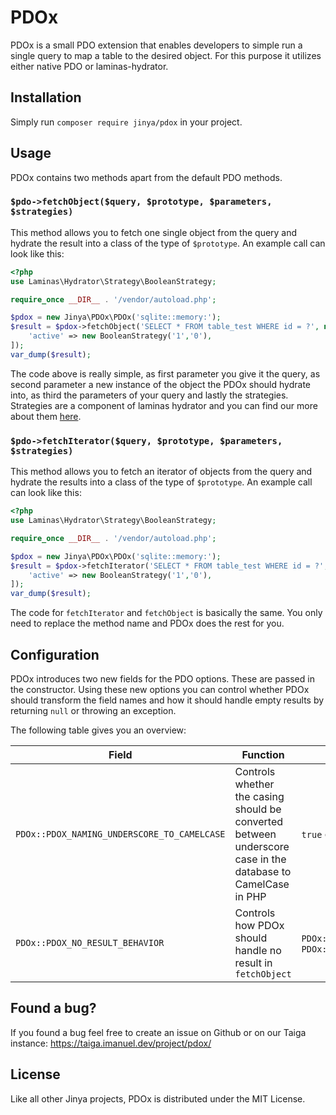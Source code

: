 # PDOx

PDOx is a small PDO extension that enables developers to simple run a single query to map a table to the desired object.
For this purpose it utilizes either native PDO or laminas-hydrator.

## Installation
Simply run `composer require jinya/pdox` in your project.

## Usage

PDOx contains two methods apart from the default PDO methods.

### `$pdo->fetchObject($query, $prototype, $parameters, $strategies)`

This method allows you to fetch one single object from the query and hydrate the result into a class of the type
of `$prototype`. An example call can look like this:

```php
<?php
use Laminas\Hydrator\Strategy\BooleanStrategy;

require_once __DIR__ . '/vendor/autoload.php';

$pdox = new Jinya\PDOx\PDOx('sqlite::memory:');
$result = $pdox->fetchObject('SELECT * FROM table_test WHERE id = ?', new MyObject(), [1], [
    'active' => new BooleanStrategy('1','0'),
]);
var_dump($result);
```

The code above is really simple, as first parameter you give it the query, as second parameter a new instance of the
object the PDOx should hydrate into, as third the parameters of your query and lastly the strategies. Strategies are a
component of laminas hydrator and you can find our more about
them [here](https://docs.laminas.dev/laminas-hydrator/v4/strategy/).

### `$pdo->fetchIterator($query, $prototype, $parameters, $strategies)`

This method allows you to fetch an iterator of objects from the query and hydrate the results into a class of the type
of `$prototype`. An example call can look like this:

```php
<?php
use Laminas\Hydrator\Strategy\BooleanStrategy;

require_once __DIR__ . '/vendor/autoload.php';

$pdox = new Jinya\PDOx\PDOx('sqlite::memory:');
$result = $pdox->fetchIterator('SELECT * FROM table_test WHERE id = ?', new MyObject(), [1], [
    'active' => new BooleanStrategy('1','0'),
]);
var_dump($result);
```

The code for `fetchIterator` and `fetchObject` is basically the same. You only need to replace the method name and PDOx
does the rest for you.

## Configuration

PDOx introduces two new fields for the PDO options. These are passed in the constructor. Using these new options you can
control whether PDOx should transform the field names and how it should handle empty results by returning `null` or
throwing an exception.

The following table gives you an overview:

| Field                                 | Function                                                                                                    | Possible values                                                       |
|---------------------------------------|-------------------------------------------------------------------------------------------------------------|-----------------------------------------------------------------------|
| `PDOx::PDOX_NAMING_UNDERSCORE_TO_CAMELCASE` | Controls whether the casing should be converted between underscore case in the database to CamelCase in PHP | `true` or `false`                                                     |
| `PDOx::PDOX_NO_RESULT_BEHAVIOR`             | Controls how PDOx should handle no result in `fetchObject`                                                  | `PDOx::PDOX_NO_RESULT_BEHAVIOR_NULL` or `PDOx::PDOX_NO_RESULT_BEHAVIOR_EXCEPTION` |

## Found a bug?
If you found a bug feel free to create an issue on Github or on our Taiga instance: https://taiga.imanuel.dev/project/pdox/

## License
Like all other Jinya projects, PDOx is distributed under the MIT License.
